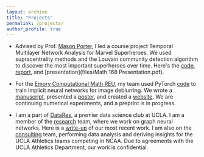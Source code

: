 ```yaml
---
layout: archive
title: "Projects"
permalink: /projects/
author_profile: true
---
```


<!-- {% if site.talkmap_link == true %}

<p style="text-decoration:underline;"><a href="/talkmap.html">See a map of all the places I've given a talk!</a></p>

{% endif %}

{% for post in site.talks reversed %}
  {% include archive-single-talk.html %}
{% endfor %}
 -->

 <!-- Projects
 ====== -->
 * Advised by Prof. [Mason Porter](https://www.math.ucla.edu/~mason/), I led a course project Temporal Multilayer Network Analysis for Marvel Superheroes. We used supracentrality methods and the Louvain community detection algorithm to discover the most important superheroes over time. Here's the [code](https://github.com/allensctong/Math168_Project), [report](files/Math_168_Final_Report.pdf), and [presentation](files/Math 168 Presentation.pdf).

 * For the [Emory Computational Math REU](http://www.math.emory.edu/site/cmds-reuret/summer2022/), my team used PyTorch
 [code](https://github.com/lliu58b/Jacobian-free-Backprop-Implicit-Networks) to train implicit neural networks for image deblurring.
 We wrote a [manuscript](https://drive.google.com/file/d/1pbrVO5L-czau5Pfb77WPNoQpbT5CrTK7/view?usp=sharing), 
 presented a [poster](https://drive.google.com/file/d/1Dc9T6hDFlWyob-A39Vw9cXmOqXXKgo5Z/view?usp=sharing), and created
 a [website](https://www.math.emory.edu/site/links/cmds-reuret/projects/2022-implicit/?syt=Ptcg). We are continuing numerical
 experiments, and a preprint is in progress.

 * I am a part of [DataRes](https://ucladatares.com/), a premier data science club at UCLA. 
 I am a member of the [research](https://ucladatares.com/research) team, where we work on graph neural networks. 
 Here is a [write-up](https://ucladatares.medium.com/deep-learning-on-graphs-integration-of-dgl-and-neo4j-dbms-for-social-analysis-321563eb900f)
 of our most recent work. I am also on the [consulting](https://ucladatares.com/consulting) team, 
 performing data analysis and deriving insights for the UCLA Athletics teams competing in NCAA. Due to agreements with the
 UCLA Athletics Department, our work is confidential.
 